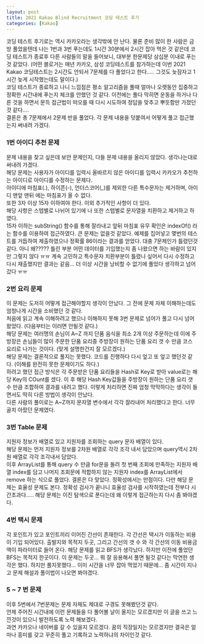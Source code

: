 ```yaml
---
layout: post
title: 2021 Kakao Blind Recruitment 코딩 테스트 후기
categories: [Kakao]
---
```


코딩 테스트 후기로는 역시 카카오라는 생각밖에 안 난다. 물론 준비 많이 한 사람은 금방 풀었을텐데 나는 1번과 3번 푸는데도 1시간 30분에서 2시간 잡아 먹은 것 같은데 코딩 테스트가 종료후 다른 사람들의 말을 들어보니, 대부분 한문제당 삼십분 이내로 푸는 것 같았다. (어떤 블로거는 매년 카카오, 삼성 코딩테스트를 참가하는데 이번 2021 Kakao 코딩테스트는 2시간도 안되서 7문제를 다 풀었다고 한다..... 그것도 늦잠자고 1시간 늦게 시작했는데도 말이다.)       
코딩 테스트가 종료하고 나니 느낌점은 평소 알고리즘을 풀때 얼마나 오랫동안 집중하고 정확한 시간내에 푸는지 체크를 안했던 것 같다. 이전에는 풀다 막히면 운동을 하거나 다른 것을 하면서 문득 접근법이 떠오를 때 다시 시도하여 정답을 맞추고 뿌듯함만 가졌던것 같다....  
결론은 총 7문제에서 2문제 반을 풀었다. 각 문제 내용을 덧붙여서 어떻게 풀고 접근했는지 써내려 가겠다.   <br>
   
   

### 1번 아이디 추천 문제

문제 내용을 찾고 싶은데 보안 문제인지, 다들 문제 내용을 올리지 않았다. 생각나는대로 써내려 가겠다.   
해당 문제는 사용자가 아이디를 입력시 올바르지 않은 아이디를 입력시 카카오가 추천하는 아이디로 아이디를 수정하는 문제다.   
아이디에 마침표(.), 하이픈(-), 언더스코어(_)를 제외한 다른 특수문자는 제거하며, 아이디 맨앞 맨뒤 에는 마침표가 올 수 없다.   
또한 3자 이상 15자 이하여야 한다. 이외 추가적인 사항이 더 있다.   
해당 사항은 스텝별로 나뉘어 있기에 나 또한 스텝별로 문자열을 치환하고 제거하고 하였다.   
15자 이하는 subString() 함수를 통해 잘라내고 앞뒤 마침표 유무 확인은 indexOf() 라는 함수를 이용하여 접근하였다.
큰 문제는 없을것 같았다. 예제를 집어넣고 몇번의 테스트를 거듭하여 제출하였으나 정확률 86이라는 결과를 얻었다.
대충 7문제인가 틀렸던것 같다. 아니 왜????? 틀린 부분 어떤 데이터를 기입했는지 좀 나왔으면 하는 바람이 있지만 그렇지 않다 ㅠㅠ
계속 고민하고 특수문자 치환부분이 틀렸나 싶어서 다시 수정하고 다시 재출했지만 결과는 같음... 더 이상 시간을 낭비할 수 없기에 풀었다 생각하고
넘어갔다 ㅠㅠ


### 2번 요리 문제

이 문제는 도저히 어떻게 접근해야할지 생각이 안났다. 그 전에 문제 자체 이해하는데도 엄청나게 시간을 소비했던 것 같다.   
처음에 읽고 계속 이해하려고 했으나 이해하지 못해 3번 문제로 넘어가 풀고 다시 넘어왔었다. (다음부터는 이러면 안될것 같다.)   
해당 문제는 여러명의 손님이 A~Z 까지 단품 음식을 최소 2개 이상 주문하는데 이에 주방장은 손님들이 많이 주문한 단품 요리중 주방장이 원하는 단품 요리 갯 수 만큼 코스 요리로 나가는 것이다. (맞게 설명한건지 잘 모르겠다.)   
해당 문제는 결론적으로 풀지는 못했다. 코드를 진행하다 다시 엎고 또 엎고 했던것 같다. (이해를 완전히 못한 문제이기도 하다.)   
하려고 했던 접근 방식은 각 주문받은 단품 요리들을 Hash로 Key로 받아 value로는 해당 Key의 COunt를 셌다. 이 후 해당 Hash Key값들을 주방장이 
원하는 단품 요리 갯 수 만큼 조합하여 결과를 내려고 했다. 이렇게 처리하면 진짜 엄청 막막하다는 생각이 들면서도 딱히 다른 방법이 생각이 안났다.   
다른 사람의 풀이로는 A~Z까지 문자열 변수에서 각각 잘라내어 처리했다고 한다. 너무 골치 아팠던 문제였다.


### 3번 Table 문제

지원자 정보가 배열로 있고 지원자를 조회하는 query 문자 배열이 있다.   
해당 문제는 먼저 지원자 정보를 2차원 배열로 각각 조각 내서 담았으며 query역시 2차원 배열로 각각 조각내서 담았다.   
이후 ArrayList를 통해 query 수 만큼 for문을 돌려 첫 번째 조회에 만족하는 지원자 배열 index를 담고 나머지 조회문에 적합하지 않는 지원자 index를 ArrayList에서 remove 하는 식으로 풀었다. 결론은 다 맞았다. 정확성에서는 만점이다. 다만 해당 문제는 효율성 문제도 본다. 정확성 검사가 끝나니 효율성 검사를 시작하였는데 전부다 시간초과다..... 해당 문제는 이진 탐색으로 푼다는데 왜 이렇게 접근하는지 다시 좀 봐야겠다.   


### 4번 택시 문제

각 포인트가 있고 포인트끼리 이어진 간선이 존재한다. 각 간선은 택시가 이동하는 비용이 기입 되어있다. 출발지와 목적지 두곳, 그리고 간선의 갯 수 와
각 간선의 이동 비용금액이 파라미터로 들어 온다. 해당 문제를 읽고 BFS가 생각났다. 하지만 이전에 풀었던 BFS는 목적지 한곳이다. 이 문제는 두곳...
뭐 잘 응용해서 풀면 될것 같다는 막연한 생각은 했다. 하지만 풀지못했다... 이미 시간을 너무 잡아 먹었기 때문에...
좀 시간이 지나고 문제 해설과 풀이법이 나오면 봐야겠다.   <br>


### 5 ~ 7 번 문제 
이후 5번에서 7번문제는 문제 자체도 제대로 구경도 못해봤던것 같다.   
언제 주어진 시간내에 이런 문제들을 다 풀어볼 날이 올지는 모르겠지만 이 글을 쓰고 느낀것이 있으니 발전하도록 노력 해보겠다.   
과연 카카오나 네이버를 갈 수 있을지 모르겠다. 꿈의 직장일지는 모르겠지만 결국은 얼마나 흥미를 갖고 꾸준히 풀고 기록하고 노력하냐의 차이인것 같다.   